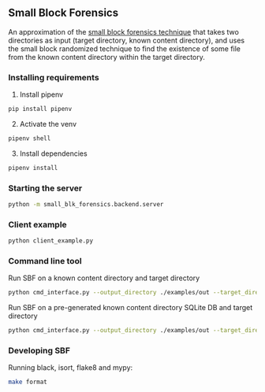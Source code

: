 ## Small Block Forensics

An approximation of the [small block forensics technique](https://gist.github.com/atharvakale343/614a721b9ae429d1dce8ee14dd3bed52) that takes two directories as input (target directory, known content directory), and uses the small block randomized technique to find the existence of some file from the known content directory within the target directory.

### Installing requirements

1. Install pipenv

```zsh
pip install pipenv
```

2. Activate the venv

```zsh
pipenv shell
```

3. Install dependencies

```zsh
pipenv install
```

### Starting the server

```zsh
python -m small_blk_forensics.backend.server
```

### Client example

```zsh
python client_example.py
```

### Command line tool

Run SBF on a known content directory and target directory

```zsh
python cmd_interface.py --output_directory ./examples/out --target_directory ./examples/target_folder --known_content_directory ./examples/known_dataset
```

Run SBF on a pre-generated known content directory SQLite DB and target directory

```zsh
python cmd_interface.py --output_directory ./examples/out --target_directory ./examples/target_folder --existing_known_content_db ./examples/known_dataset.sqlite3
```

### Developing SBF

Running black, isort, flake8 and mypy:

```zsh
make format
```
